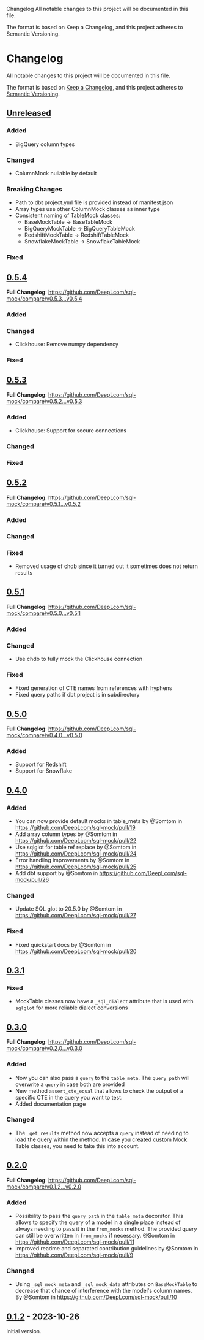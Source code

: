 Changelog
All notable changes to this project will be documented in this file.

The format is based on Keep a Changelog, and this project adheres to Semantic Versioning.

# Changelog

All notable changes to this project will be documented in this file.

The format is based on [Keep a Changelog](https://keepachangelog.com/en/1.0.0/),
and this project adheres to [Semantic Versioning](https://semver.org/spec/v2.0.0.html).

## [Unreleased]

### Added

* BigQuery column types

### Changed

* ColumnMock nullable by default

### Breaking Changes

* Path to dbt project.yml file is provided instead of manifest.json
* Array types use other ColumnMock classes as inner type
* Consistent naming of TableMock classes:
  * BaseMockTable -> BaseTableMock
  * BigQueryMockTable -> BigQueryTableMock
  * RedshiftMockTable -> RedshiftTableMock
  * SnowflakeMockTable -> SnowflakeTableMock

### Fixed

## [0.5.4]

**Full Changelog**: <https://github.com/DeepLcom/sql-mock/compare/v0.5.3...v0.5.4>

### Added

### Changed

* Clickhouse: Remove numpy dependency

### Fixed

## [0.5.3]

**Full Changelog**: <https://github.com/DeepLcom/sql-mock/compare/v0.5.2...v0.5.3>

### Added

* Clickhouse: Support for secure connections

### Changed

### Fixed

## [0.5.2]

**Full Changelog**: <https://github.com/DeepLcom/sql-mock/compare/v0.5.1...v0.5.2>

### Added

### Changed

### Fixed

* Removed usage of chdb since it turned out it sometimes does not return results

## [0.5.1]

**Full Changelog**: <https://github.com/DeepLcom/sql-mock/compare/v0.5.0...v0.5.1>

### Added

### Changed

* Use chdb to fully mock the Clickhouse connection

### Fixed

* Fixed generation of CTE names from references with hyphens
* Fixed query paths if dbt project is in subdirectory

## [0.5.0]

**Full Changelog**: <https://github.com/DeepLcom/sql-mock/compare/v0.4.0...v0.5.0>

### Added

* Support for Redshift
* Support for Snowflake

## [0.4.0]

### Added

* You can now provide default mocks in table_meta by @Somtom in <https://github.com/DeepLcom/sql-mock/pull/19>
* Add array column types by @Somtom in <https://github.com/DeepLcom/sql-mock/pull/22>
* Use sqlglot for table ref replace by @Somtom in <https://github.com/DeepLcom/sql-mock/pull/24>
* Error handling improvements by @Somtom in <https://github.com/DeepLcom/sql-mock/pull/25>
* Add dbt support by @Somtom in <https://github.com/DeepLcom/sql-mock/pull/26>

### Changed

* Update SQL glot to 20.5.0 by @Somtom in <https://github.com/DeepLcom/sql-mock/pull/27>

### Fixed

* Fixed quickstart docs by @Somtom in <https://github.com/DeepLcom/sql-mock/pull/20>

## [0.3.1]

### Fixed

* MockTable classes now have a `_sql_dialect` attribute that is used with `sglglot` for more reliable dialect conversions

## [0.3.0]

**Full Changelog**: <https://github.com/DeepLcom/sql-mock/compare/v0.2.0...v0.3.0>

### Added

* Now you can also pass a `query` to the `table_meta`. The `query_path` will overwrite a `query` in case both are provided
* New method `assert_cte_equal` that allows to check the output of a specific CTE in the query you want to test.
* Added documentation page

### Changed

* The `_get_results` method now accepts a `query` instead of needing to load the query within the method. In case you created custom Mock Table classes, you need to take this into account.

## [0.2.0]

**Full Changelog**: <https://github.com/DeepLcom/sql-mock/compare/v0.1.2...v0.2.0>

### Added

* Possibility to pass the `query_path` in the `table_meta` decorator. This allows to specify the query of a model in a single place instead of always needing to pass it in the `from_mocks` method. The provided query can still be overwritten in `from_mocks` if necessary. @Somtom in <https://github.com/DeepLcom/sql-mock/pull/11>
* Improved readme and separated contribution guidelines by @Somtom in <https://github.com/DeepLcom/sql-mock/pull/9>

### Changed

* Using `_sql_mock_meta` and `_sql_mock_data` attributes on `BaseMockTable` to decrease that chance of interference with the model's column names. By @Somtom in <https://github.com/DeepLcom/sql-mock/pull/10>

## [0.1.2] - 2023-10-26

Initial version.

[Unreleased]: https://github.com/DeepLcom/sql-mock/compare/v0.5.4...HEAD
[0.5.4]: https://github.com/DeepLcom/sql-mock/releases/tag/v0.5.4
[0.5.3]: https://github.com/DeepLcom/sql-mock/releases/tag/v0.5.3
[0.5.2]: https://github.com/DeepLcom/sql-mock/releases/tag/v0.5.2
[0.5.1]: https://github.com/DeepLcom/sql-mock/releases/tag/v0.5.1
[0.5.0]: https://github.com/DeepLcom/sql-mock/releases/tag/v0.5.0
[0.4.0]: https://github.com/DeepLcom/sql-mock/releases/tag/v0.4.0
[0.3.1]: https://github.com/DeepLcom/sql-mock/releases/tag/v0.3.1
[0.3.0]: https://github.com/DeepLcom/sql-mock/releases/tag/v0.3.0
[0.2.0]: https://github.com/DeepLcom/sql-mock/releases/tag/v0.2.0
[0.1.2]: https://github.com/DeepLcom/sql-mock/releases/tag/v0.1.2
